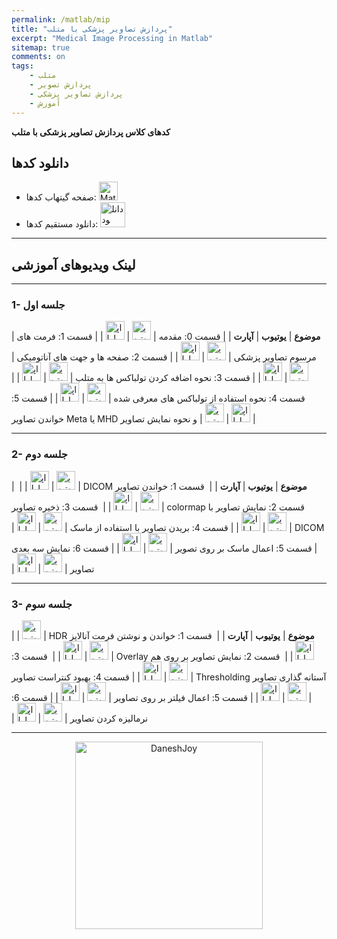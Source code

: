 ```yaml
---
permalink: /matlab/mip
title: "پردازش تصاویر پزشکی با متلب"
excerpt: "Medical Image Processing in Matlab"
sitemap: true
comments: on
tags:
    - متلب
    - پردازش تصویر
    - پردازش تصاویر پزشکی
    - آموزش
---
```


**کدهای کلاس پردازش تصاویر پزشکی با متلب**

## دانلود کدها

- صفحه گیتهاب کدها: <a  href="https://github.com/DaneshJoy/matlabmip" target="_blank"><img src="{{ '/assets/images/github.png' | relative_url }}" width="30px" title="MatlabDSP on Github" alt="MatlabDSP on Github"></a><br/>
- دانلود مستقیم کدها: <a  href="https://github.com/DaneshJoy/matlabmip/archive/master.zip"><img src="{{ '/assets/images/download.png' | relative_url }}" width="40px" title="دانلود" alt="دانلود"></a><br/>


-------------------------------------

## لینک ویدیوهای آموزشی

-------------------------------------
  
### 1- جلسه اول

| **موضوع** | **یوتیوب** | **آپارت** |
| قسمت 0: مقدمه | <a href="https://youtu.be/b927dRAXwNY" target="_blank"><img src="{{ '/assets/images/youtube.png' | relative_url }}" width="30px" title="یوتیوب" alt="یوتیوب"></a> | <a href="http://aparat.com/v/I4S8d" target="_blank"><img src="{{ '/assets/images/aparat.png' | relative_url }}" width="30px" title="اپارات" alt="اپارات"></a> |
| قسمت 1: فرمت های مرسوم تصاویر پزشکی | <a href="https://youtu.be/JTSoTTFx1CE" target="_blank"><img src="{{ '/assets/images/youtube.png' | relative_url }}" width="30px" title="یوتیوب" alt="یوتیوب"></a> | <a href="http://aparat.com/v/68AKo" target="_blank"><img src="{{ '/assets/images/aparat.png' | relative_url }}" width="30px" title="اپارات" alt="اپارات"></a> |
| قسمت 2: صفحه ها و جهت های آناتومیکی | <a href="https://youtu.be/WHgDRzEVgMQ" target="_blank"><img src="{{ '/assets/images/youtube.png' | relative_url }}" width="30px" title="یوتیوب" alt="یوتیوب"></a> | <a href="http://aparat.com/v/4HMFO" target="_blank"><img src="{{ '/assets/images/aparat.png' | relative_url }}" width="30px" title="اپارات" alt="اپارات"></a> |
| قسمت 3: نحوه اضافه کردن تولباکس ها به متلب | <a href="https://youtu.be/plIgjus59gM" target="_blank"><img src="{{ '/assets/images/youtube.png' | relative_url }}" width="30px" title="یوتیوب" alt="یوتیوب"></a> | <a href="http://aparat.com/v/p3V2t" target="_blank"><img src="{{ '/assets/images/aparat.png' | relative_url }}" width="30px" title="اپارات" alt="اپارات"></a> |
| قسمت 4: نحوه استفاده از تولباکس های معرفی شده | <a href="https://youtu.be/ZQbXGj571ng" target="_blank"><img src="{{ '/assets/images/youtube.png' | relative_url }}" width="30px" title="یوتیوب" alt="یوتیوب"></a> | <a href="http://aparat.com/v/NvdKb" target="_blank"><img src="{{ '/assets/images/aparat.png' | relative_url }}" width="30px" title="اپارات" alt="اپارات"></a> |
| قسمت 5: خواندن تصاویر Meta یا MHD و نحوه نمایش تصاویر | <a href="https://youtu.be/3-BFaQU2zjQ" target="_blank"><img src="{{ '/assets/images/youtube.png' | relative_url }}" width="30px" title="یوتیوب" alt="یوتیوب"></a> | <a href="http://aparat.com/v/c03zb" target="_blank"><img src="{{ '/assets/images/aparat.png' | relative_url }}" width="30px" title="اپارات" alt="اپارات"></a> |

-------------------------------------

### 2- جلسه دوم

| **موضوع** | **یوتیوب** | **آپارت** |
| &#x202b; قسمت 1: خواندن تصاویر DICOM | <a href="https://youtu.be/4iv-lLXwBXc" target="_blank"><img src="{{ '/assets/images/youtube.png' | relative_url }}" width="30px" title="یوتیوب" alt="یوتیوب"></a> | <a href="http://aparat.com/v/auOYe" target="_blank"><img src="{{ '/assets/images/aparat.png' | relative_url }}" width="30px" title="اپارات" alt="اپارات"></a> |
| &#x202b; قسمت 2:  نمایش تصاویر با colormap | <a href="https://youtu.be/MXkqdvfbYDE" target="_blank"><img src="{{ '/assets/images/youtube.png' | relative_url }}" width="30px" title="یوتیوب" alt="یوتیوب"></a> | <a href="http://aparat.com/v/0ogUO" target="_blank"><img src="{{ '/assets/images/aparat.png' | relative_url }}" width="30px" title="اپارات" alt="اپارات"></a> |
| &#x202b; قسمت 3: ذخیره تصاویر DICOM | <a href="https://youtu.be/XIlDMjVjE7g" target="_blank"><img src="{{ '/assets/images/youtube.png' | relative_url }}" width="30px" title="یوتیوب" alt="یوتیوب"></a> | <a href="http://aparat.com/v/hpAzq" target="_blank"><img src="{{ '/assets/images/aparat.png' | relative_url }}" width="30px" title="اپارات" alt="اپارات"></a> |
| قسمت 4: بریدن تصاویر با استفاده از ماسک | <a href="https://youtu.be/1VMKtzPR_JU)" target="_blank"><img src="{{ '/assets/images/youtube.png' | relative_url }}" width="30px" title="یوتیوب" alt="یوتیوب"></a> | <a href="http://aparat.com/v/PzB5k" target="_blank"><img src="{{ '/assets/images/aparat.png' | relative_url }}" width="30px" title="اپارات" alt="اپارات"></a> |
| قسمت 5: اعمال ماسک بر روی تصویر | <a href="https://youtu.be/5s175rTiXvs" target="_blank"><img src="{{ '/assets/images/youtube.png' | relative_url }}" width="30px" title="یوتیوب" alt="یوتیوب"></a> | <a href="http://aparat.com/v/tQb63" target="_blank"><img src="{{ '/assets/images/aparat.png' | relative_url }}" width="30px" title="اپارات" alt="اپارات"></a> |
| قسمت 6: نمایش سه بعدی تصاویر | <a href="https://youtu.be/FOn0twfgYO4" target="_blank"><img src="{{ '/assets/images/youtube.png' | relative_url }}" width="30px" title="یوتیوب" alt="یوتیوب"></a> | <a href="http://aparat.com/v/2LPuv" target="_blank"><img src="{{ '/assets/images/aparat.png' | relative_url }}" width="30px" title="اپارات" alt="اپارات"></a> |

-------------------------------------

### 3- جلسه سوم

| **موضوع** | **یوتیوب** | **آپارت** |
| &#x202b; قسمت 1: خواندن و نوشتن فرمت آنالایز HDR | <a href="https://youtu.be/V9IH3G7E-Ps" target="_blank"><img src="{{ '/assets/images/youtube.png' | relative_url }}" width="30px" title="یوتیوب" alt="یوتیوب"></a> | <a href="http://aparat.com/v/0jNRf" target="_blank"><img src="{{ '/assets/images/aparat.png' | relative_url }}" width="30px" title="اپارات" alt="اپارات"></a> |
| &#x202b; قسمت 2: نمایش تصاویر بر روی هم Overlay | <a href="https://youtu.be/FEpj4mdzUJk" target="_blank"><img src="{{ '/assets/images/youtube.png' | relative_url }}" width="30px" title="یوتیوب" alt="یوتیوب"></a> | <a href="http://aparat.com/v/It0eO" target="_blank"><img src="{{ '/assets/images/aparat.png' | relative_url }}" width="30px" title="اپارات" alt="اپارات"></a> |
| &#x202b; قسمت 3: آستانه گذاری تصاویر Thresholding | <a href="https://youtu.be/o-Aiy4eltKQ" target="_blank"><img src="{{ '/assets/images/youtube.png' | relative_url }}" width="30px" title="یوتیوب" alt="یوتیوب"></a> | <a href="http://aparat.com/v/C1tBW" target="_blank"><img src="{{ '/assets/images/aparat.png' | relative_url }}" width="30px" title="اپارات" alt="اپارات"></a> |
| قسمت 4: بهبود کنتراست تصاویر | <a href="https://youtu.be/khtKq8tNHsU" target="_blank"><img src="{{ '/assets/images/youtube.png' | relative_url }}" width="30px" title="یوتیوب" alt="یوتیوب"></a> | <a href="http://aparat.com/v/eAkjS" target="_blank"><img src="{{ '/assets/images/aparat.png' | relative_url }}" width="30px" title="اپارات" alt="اپارات"></a> |
| قسمت 5: اعمال فیلتر بر روی تصاویر | <a href="https://youtu.be/Xzv3n0mmck0" target="_blank"><img src="{{ '/assets/images/youtube.png' | relative_url }}" width="30px" title="یوتیوب" alt="یوتیوب"></a> | <a href="http://aparat.com/v/pZzwB" target="_blank"><img src="{{ '/assets/images/aparat.png' | relative_url }}" width="30px" title="اپارات" alt="اپارات"></a> |
| قسمت 6: نرمالیزه کردن تصاویر | <a href="https://youtu.be/MeiAmX2YNp0" target="_blank"><img src="{{ '/assets/images/youtube.png' | relative_url }}" width="30px" title="یوتیوب" alt="یوتیوب"></a> | <a href="http://aparat.com/v/z5fBV" target="_blank"><img src="{{ '/assets/images/aparat.png' | relative_url }}" width="30px" title="اپارات" alt="اپارات"></a> |

-------------------------------------

<p align="center">
  <a href="https://daneshjoy.ir">
    <img src="../../assets/images/DaneshJoy.png" width="300px" title="DaneshJoy" alt="DaneshJoy"> 
  </a>
</p>

<div class="well">
<div class="rw-ui-container"></div>
</div>

